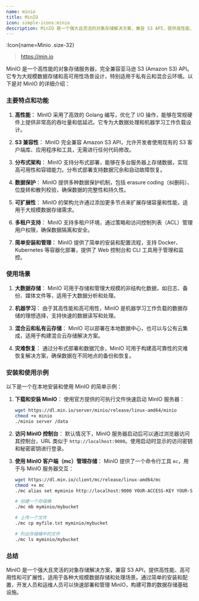 ```yaml
---
name: minio
title: MinIO
icon: simple-icons:minio
description: MinIO 是一个强大且灵活的对象存储解决方案，兼容 S3 API，提供高性能、高可用性和可扩展性，适用于各种大规模数据存储和处理场景。通过简单的安装和配置，开发人员和运维人员可以快速部署和管理 MinIO，构建可靠的数据存储基础设施。
---
```



:Icon{name=Minio .size-32}

> https://min.io

MinIO 是一个高性能的对象存储服务器，完全兼容亚马逊 S3 (Amazon S3) API。它专为大规模数据存储和高可用性场景设计，特别适用于私有云和混合云环境。以下是对 MinIO 的详细介绍：

### 主要特点和功能

1. **高性能**：
   MinIO 采用了高效的 Golang 编写，优化了 I/O 操作，能够在常规硬件上提供非常高的吞吐量和低延迟。它专为大数据处理和机器学习工作负载设计。

2. **S3 兼容性**：
   MinIO 完全兼容 Amazon S3 API，允许开发者使用现有的 S3 客户端库、应用程序和工具，无需进行任何代码修改。

3. **分布式架构**：
   MinIO 支持分布式部署，能够在多台服务器上存储数据，实现高可用性和容错能力。分布式部署支持数据冗余和自动故障恢复。

4. **数据保护**：
   MinIO 提供多种数据保护机制，包括 erasure coding（纠删码）、位旋转和散列校验，确保数据的完整性和持久性。

5. **可扩展性**：
   MinIO 的架构允许通过添加更多节点来扩展存储容量和性能，适用于大规模数据存储需求。

6. **多租户支持**：
   MinIO 支持多租户环境，通过策略和访问控制列表（ACL）管理用户权限，确保数据隔离和安全。

7. **简单安装和管理**：
   MinIO 提供了简单的安装和配置流程，支持 Docker、Kubernetes 等容器化部署，提供了 Web 控制台和 CLI 工具用于管理和监控。

### 使用场景

1. **大数据存储**：
   MinIO 可用于存储和管理大规模的非结构化数据，如日志、备份、媒体文件等，适用于大数据分析和处理。

2. **机器学习**：
   由于其高性能和高可用性，MinIO 是机器学习工作负载的数据存储的理想选择，支持快速的数据读写和处理。

3. **混合云和私有云存储**：
   MinIO 可以部署在本地数据中心，也可以与公有云集成，适用于构建混合云存储解决方案。

4. **灾难恢复**：
   通过分布式部署和数据冗余，MinIO 可用于构建高可靠性的灾难恢复解决方案，确保数据在不同地点的备份和恢复。

### 安装和使用示例

以下是一个在本地安装和使用 MinIO 的简单示例：

1. **下载和安装 MinIO**：
   使用官方提供的可执行文件快速启动 MinIO 服务器：
   ```bash
   wget https://dl.min.io/server/minio/release/linux-amd64/minio
   chmod +x minio
   ./minio server /data
   ```

2. **访问 MinIO 控制台**：
   默认情况下，MinIO 服务器启动后可以通过浏览器访问其控制台，URL 类似于 `http://localhost:9000`。使用启动时显示的访问密钥和秘密密钥进行登录。

3. **使用 MinIO 客户端（mc）管理存储**：
   MinIO 提供了一个命令行工具 `mc`，用于与 MinIO 服务器交互：
   ```bash
   wget https://dl.min.io/client/mc/release/linux-amd64/mc
   chmod +x mc
   ./mc alias set myminio http://localhost:9000 YOUR-ACCESS-KEY YOUR-SECRET-KEY

   # 创建一个存储桶
   ./mc mb myminio/mybucket

   # 上传一个文件
   ./mc cp myfile.txt myminio/mybucket

   # 列出存储桶中的文件
   ./mc ls myminio/mybucket
   ```

### 总结

MinIO 是一个强大且灵活的对象存储解决方案，兼容 S3 API，提供高性能、高可用性和可扩展性，适用于各种大规模数据存储和处理场景。通过简单的安装和配置，开发人员和运维人员可以快速部署和管理 MinIO，构建可靠的数据存储基础设施。